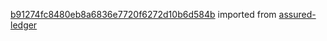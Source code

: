 [b91274fc8480eb8a6836e7720f6272d10b6d584b](https://github.com/insolar/assured-ledger/commit/b91274fc8480eb8a6836e7720f6272d10b6d584b) imported from [assured-ledger](https://github.com/insolar/assured-ledger)
